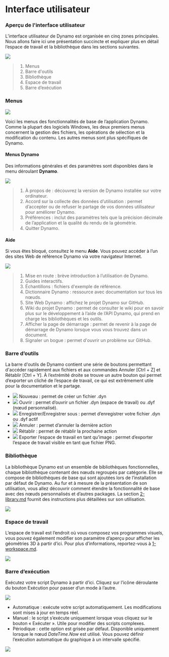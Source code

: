 # Interface utilisateur

### Aperçu de l'interface utilisateur

L’interface utilisateur de Dynamo est organisée en cinq zones principales. Nous allons faire ici une présentation succincte et expliquer plus en détail l’espace de travail et la bibliothèque dans les sections suivantes.

![](images/userinterface-ui.jpg)

> 1. Menus
> 2. Barre d'outils
> 3. Bibliothèque
> 4. Espace de travail
> 5. Barre d’exécution

### Menus

![](../.gitbook/assets/userinterface-menu\(1\).jpg)

Voici les menus des fonctionnalités de base de l’application Dynamo. Comme la plupart des logiciels Windows, les deux premiers menus concernent la gestion des fichiers, les opérations de sélection et la modification du contenu. Les autres menus sont plus spécifiques de Dynamo.

#### Menus Dynamo

Des informations générales et des paramètres sont disponibles dans le menu déroulant **Dynamo**.

![](images/userinterface-dynamomenu.jpg)

> 1. À propos de : découvrez la version de Dynamo installée sur votre ordinateur.
> 2. Accord sur la collecte des données d’utilisation : permet d’accepter ou de refuser le partage de vos données utilisateur pour améliorer Dynamo.
> 3. Préférences : inclut des paramètres tels que la précision décimale de l’application et la qualité du rendu de la géométrie.
> 4. Quitter Dynamo.

#### Aide

Si vous êtes bloqué, consultez le menu **Aide**. Vous pouvez accéder à l’un des sites Web de référence Dynamo via votre navigateur Internet.

![](images/userinterface-helpmenu.jpg)

> 1. Mise en route : brève introduction à l’utilisation de Dynamo.
> 2. Guides interactifs.
> 3. Échantillons : fichiers d'exemple de référence.
> 4. Dictionnaire Dynamo : ressource avec documentation sur tous les nœuds.
> 5. Site Web Dynamo : affichez le projet Dynamo sur GitHub.
> 6. Wiki du projet Dynamo : permet de consulter le wiki pour en savoir plus sur le développement à l’aide de l’API Dynamo, qui prend en charge les bibliothèques et les outils.
> 7. Afficher la page de démarrage : permet de revenir à la page de démarrage de Dynamo lorsque vous vous trouvez dans un document.
> 8. Signaler un bogue : permet d'ouvrir un problème sur GitHub.

### Barre d’outils

La barre d'outils de Dynamo contient une série de boutons permettant d'accéder rapidement aux fichiers et aux commandes Annuler [Ctrl + Z] et Rétablir [Ctrl + Y]. À l’extrémité droite se trouve un autre bouton qui permet d’exporter un cliché de l’espace de travail, ce qui est extrêmement utile pour la documentation et le partage.

* ![](images/userinterface-newfile.jpg) Nouveau : permet de créer un fichier .dyn
* ![](<images/userinterface-open(1) (1) (1).jpg>) Ouvrir : permet d’ouvrir un fichier .dyn (espace de travail) ou .dyf (nœud personnalisé).
* ![](images/userinterface-save.jpg) Enregistrer/Enregistrer sous : permet d’enregistrer votre fichier .dyn ou .dyf actif
* ![](images/userinterface-undo.jpg) Annuler : permet d’annuler la dernière action
* ![](images/userinterface-redo.jpg) Rétablir : permet de rétablir la prochaine action
* ![](images/userinterface-screenshot.jpg) Exporter l’espace de travail en tant qu’image : permet d’exporter l’espace de travail visible en tant que fichier PNG.

### Bibliothèque

La bibliothèque Dynamo est un ensemble de bibliothèques fonctionnelles, chaque bibliothèque contenant des nœuds regroupés par catégorie. Elle se compose de bibliothèques de base qui sont ajoutées lors de l’installation par défaut de Dynamo. Au fur et à mesure de la présentation de son utilisation, vous allez découvrir comment étendre la fonctionnalité de base avec des nœuds personnalisés et d’autres packages. La section [2-library.md](2-library.md "mention") fournit des instructions plus détaillées sur son utilisation.

![](images/userinterface-library.jpg)

### Espace de travail

L’espace de travail est l’endroit où vous composez vos programmes visuels, vous pouvez également modifier son paramètre d’aperçu pour afficher les géométries 3D à partir d’ici. Pour plus d’informations, reportez-vous à [1-workspace.md](1-workspace.md "mention").

![](images/userinterface-workspace.gif)

### Barre d’exécution

Exécutez votre script Dynamo à partir d’ici. Cliquez sur l’icône déroulante du bouton Exécution pour passer d’un mode à l’autre.

![](images/userinterface-executionbar.gif)

* Automatique : exécute votre script automatiquement. Les modifications sont mises à jour en temps réel.
* Manuel : le script s’exécute uniquement lorsque vous cliquez sur le bouton « Exécuter ». Utile pour modifier des scripts complexes.
* Périodique : cette option est grisée par défaut. Disponible uniquement lorsque le nœud _DateTime.Now_ est utilisé. Vous pouvez définir l’exécution automatique du graphique à un intervalle spécifié.

![](images/userinterface-executionbarDateTimenode.jpg)
